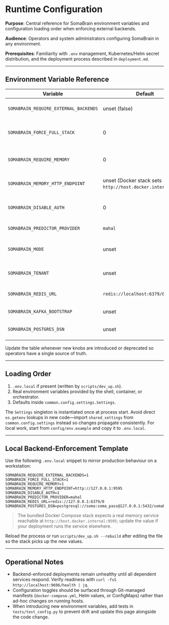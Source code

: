# Runtime Configuration

**Purpose**: Central reference for SomaBrain environment variables and configuration loading order when enforcing external backends.

**Audience**: Operators and system administrators configuring SomaBrain in any environment.

**Prerequisites**: Familiarity with `.env` management, Kubernetes/Helm secret distribution, and the deployment process described in `deployment.md`.

---

## Environment Variable Reference

| Variable | Default | Purpose | Where Used |
| --- | --- | --- | --- |
| `SOMABRAIN_REQUIRE_EXTERNAL_BACKENDS` | unset (false) | Enforce no-stub execution paths | `somabrain.app` startup guard |
| `SOMABRAIN_FORCE_FULL_STACK` | 0 | Require external services before readiness | `common/config/settings.py` |
| `SOMABRAIN_REQUIRE_MEMORY` | 0 | Fail startup if memory HTTP endpoint is absent | `common/config/settings.py` |
| `SOMABRAIN_MEMORY_HTTP_ENDPOINT` | unset (Docker stack sets `http://host.docker.internal:9595`) | URL of the long-term memory service | `somabrain/memory_client.py` |
| `SOMABRAIN_DISABLE_AUTH` | 0 | Allow unauthenticated requests (dev only) | `somabrain/app.py` |
| `SOMABRAIN_PREDICTOR_PROVIDER` | `mahal` | Select predictor backend | `common/config/settings.py` |
| `SOMABRAIN_MODE` | unset | Labels the deployment (dev, staging, prod) | Surfaced in `/health` |
| `SOMABRAIN_TENANT` | unset | Optional tenant override for CLI tools | `somabrain/app.py` |
| `SOMABRAIN_REDIS_URL` | `redis://localhost:6379/0` | Working-memory and cache endpoint | `somabrain/memstore.py` |
| `SOMABRAIN_KAFKA_BOOTSTRAP` | unset | Kafka bootstrap servers | `somabrain/audit.py` |
| `SOMABRAIN_POSTGRES_DSN` | unset | Postgres connection string | `somabrain/db/__init__.py` |

Update the table whenever new knobs are introduced or deprecated so operators have a single source of truth.

---

## Loading Order

1. `.env.local` if present (written by `scripts/dev_up.sh`).
2. Real environment variables provided by the shell, container, or orchestrator.
3. Defaults inside `common.config.settings.Settings`.

The `Settings` singleton is instantiated once at process start. Avoid direct `os.getenv` lookups in new code—import `shared_settings` from `common.config.settings` instead so changes propagate consistently. For local work, start from `config/env.example` and copy it to `.env.local`.

---

## Local Backend-Enforcement Template

Use the following `.env.local` snippet to mirror production behaviour on a workstation:

```env
SOMABRAIN_REQUIRE_EXTERNAL_BACKENDS=1
SOMABRAIN_FORCE_FULL_STACK=1
SOMABRAIN_REQUIRE_MEMORY=1
SOMABRAIN_MEMORY_HTTP_ENDPOINT=http://127.0.0.1:9595
SOMABRAIN_DISABLE_AUTH=1
SOMABRAIN_PREDICTOR_PROVIDER=mahal
SOMABRAIN_REDIS_URL=redis://127.0.0.1:6379/0
SOMABRAIN_POSTGRES_DSN=postgresql://soma:soma_pass@127.0.0.1:5432/somabrain
```

> The bundled Docker Compose stack expects a real memory service reachable at
> `http://host.docker.internal:9595`; update the value if your deployment runs
> the service elsewhere.

Reload the process or run `scripts/dev_up.sh --rebuild` after editing the file so the stack picks up the new values.

---

## Operational Notes

- Backend-enforced deployments remain unhealthy until all dependent services respond. Verify readiness with `curl -fsS http://localhost:9696/health | jq`.
- Configuration toggles should be surfaced through Git-managed manifests (`docker-compose.yml`, Helm values, or ConfigMaps) rather than ad-hoc changes on running hosts.
- When introducing new environment variables, add tests in `tests/test_config.py` to prevent drift and update this page alongside the code change.
